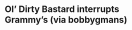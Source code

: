 <!--
id: 371724375
link: http://tumblr.atmos.org/post/371724375/ol-dirty-bastard-interrupts-grammys-via
slug: ol-dirty-bastard-interrupts-grammys-via
date: Thu Feb 04 2010 20:15:06 GMT-0800 (PST)
publish: 2010-02-04
tags: 
title: Ol&#8217; Dirty Bastard interrupts Grammy&#8217;s (via bobbygmans)
-->


Ol&#8217; Dirty Bastard interrupts Grammy&#8217;s (via bobbygmans)
==================================================================



